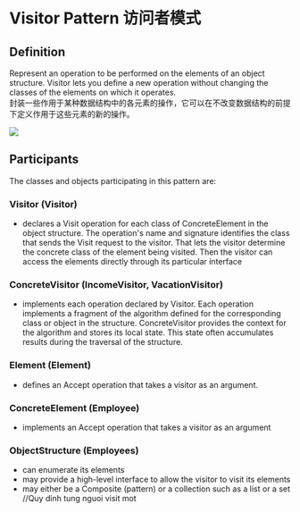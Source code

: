 # Visitor Pattern 访问者模式
## Definition

Represent an operation to be performed on the elements of an object structure. Visitor lets you define a new operation without changing the classes of the elements on which it operates.
<br>封装一些作用于某种数据结构中的各元素的操作，它可以在不改变数据结构的前提下定义作用于这些元素的新的操作。

![](https://github.com/QianMo/Unity-Design-Pattern/blob/master/UML_Picture/visitor.gif)


## Participants

The classes and objects participating in this pattern are:

### Visitor  (Visitor)
* declares a Visit operation for each class of ConcreteElement in the object structure. The operation's name and signature identifies the class that sends the Visit request to the visitor. That lets the visitor determine the concrete class of the element being visited. Then the visitor can access the elements directly through its particular interface

### ConcreteVisitor  (IncomeVisitor, VacationVisitor)
* implements each operation declared by Visitor. Each operation implements a fragment of the algorithm defined for the corresponding class or object in the structure. ConcreteVisitor provides the context for the algorithm and stores its local state. This state often accumulates results during the traversal of the structure.

### Element  (Element)
* defines an Accept operation that takes a visitor as an argument.

### ConcreteElement  (Employee)
* implements an Accept operation that takes a visitor as an argument

### ObjectStructure  (Employees)
* can enumerate its elements
* may provide a high-level interface to allow the visitor to visit its elements
* may either be a Composite (pattern) or a collection such as a list or a set
//Quy dinh tung nguoi visit mot

